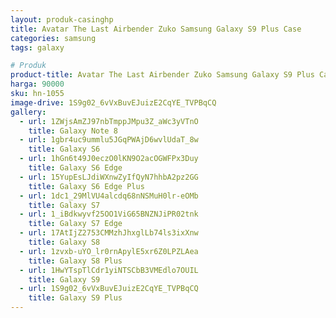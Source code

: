 ```yaml
---
layout: produk-casinghp
title: Avatar The Last Airbender Zuko Samsung Galaxy S9 Plus Case
categories: samsung
tags: galaxy

# Produk
product-title: Avatar The Last Airbender Zuko Samsung Galaxy S9 Plus Case
harga: 90000
sku: hn-1055
image-drive: 1S9g02_6vVxBuvEJuizE2CqYE_TVPBqCQ
gallery:
  - url: 1ZWjsAmZJ97nbTmppJMpu3Z_aWc3yVTnO
    title: Galaxy Note 8
  - url: 1gbr4uc9ummlu5JGqPWAjD6wvlUdaT_8w
    title: Galaxy S6
  - url: 1hGn6t49J0eczO0lKN9O2acOGWFPx3Duy
    title: Galaxy S6 Edge
  - url: 15YupEsLJdiWXnwZyIfQyN7hhbA2pz2GG
    title: Galaxy S6 Edge Plus
  - url: 1dc1_29MlVU4alcdq68nNSMuH0lr-eOMb
    title: Galaxy S7
  - url: 1_iBdkwyvf25OO1ViG65BNZNJiPR02tnk
    title: Galaxy S7 Edge
  - url: 17AtIjZ2753CMMzhJhxglLb74ls3ixXnw
    title: Galaxy S8
  - url: 1zvxb-uYO_lr0rnApylE5xr6Z0LPZLAea
    title: Galaxy S8 Plus
  - url: 1HwYTspTlCdr1yiNTSCbB3VMEdlo7OUIL
    title: Galaxy S9
  - url: 1S9g02_6vVxBuvEJuizE2CqYE_TVPBqCQ
    title: Galaxy S9 Plus
---
```

